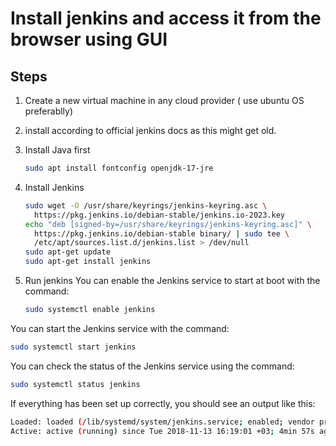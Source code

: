 # Install jenkins and access it from the browser using GUI

## Steps

1. Create a new virtual machine in any cloud provider ( use ubuntu OS preferablly)
2. install according to official jenkins docs as this might get old.
3. Install Java first

    ```bash
    sudo apt install fontconfig openjdk-17-jre
    ```

4. Install Jenkins

    ```bash
    sudo wget -O /usr/share/keyrings/jenkins-keyring.asc \
      https://pkg.jenkins.io/debian-stable/jenkins.io-2023.key
    echo "deb [signed-by=/usr/share/keyrings/jenkins-keyring.asc]" \
      https://pkg.jenkins.io/debian-stable binary/ | sudo tee \
      /etc/apt/sources.list.d/jenkins.list > /dev/null
    sudo apt-get update
    sudo apt-get install jenkins
    ```

5. Run jenkins
You can enable the Jenkins service to start at boot with the command:

    ```bash
    sudo systemctl enable jenkins
    ```

You can start the Jenkins service with the command:

```bash
sudo systemctl start jenkins
```

You can check the status of the Jenkins service using the command:

```bash
sudo systemctl status jenkins
```

If everything has been set up correctly, you should see an output like this:

```bash
Loaded: loaded (/lib/systemd/system/jenkins.service; enabled; vendor preset: enabled)
Active: active (running) since Tue 2018-11-13 16:19:01 +03; 4min 57s ago
```
